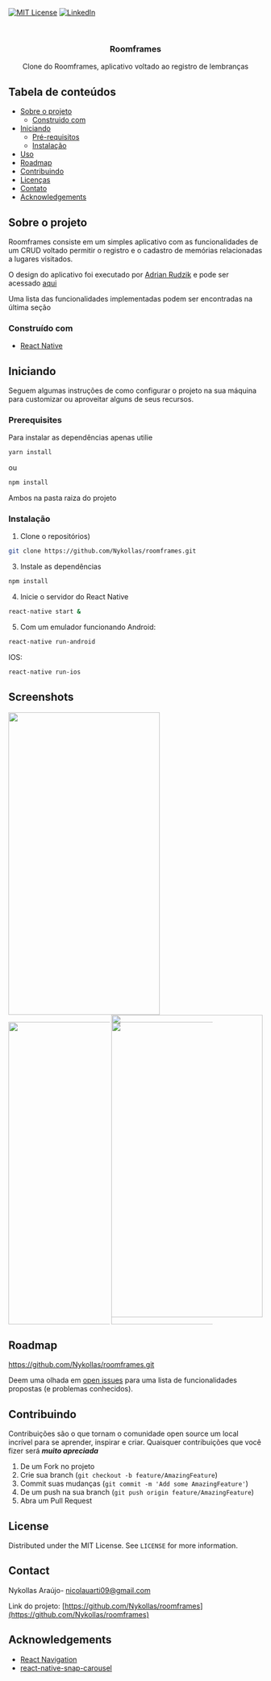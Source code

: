 <!--
*** Thanks for checking out this README Template. If you have a suggestion that would
*** make this better, please fork the repo and create a pull request or simply open
*** an issue with the tag "enhancement".
*** Thanks again! Now go create something AMAZING! :D
-->





<!-- PROJECT SHIELDS -->
<!--
*** I'm using markdown "reference style" links for readability.
*** Reference links are enclosed in brackets [ ] instead of parentheses ( ).
*** See the bottom of this document for the declaration of the reference variables
*** for contributors-url, forks-url, etc. This is an optional, concise syntax you may use.
*** https://www.markdownguide.org/basic-syntax/#reference-style-links
-->
[![MIT License][license-shield]][license-url]
[![LinkedIn][linkedin-shield]][linkedin-url]



<!-- PROJECT LOGO -->
<br />
<p align="center">
  <h3 align="center">Roomframes</h3>
  <p align="center">
    Clone do Roomframes, aplicativo voltado ao registro de lembranças 
  </p>
</p>

<!-- TABLE OF CONTENTS -->
## Tabela de conteúdos

* [Sobre o projeto](#sobre-o-projeto)
  * [Construido com](#construido-com)
* [Iniciando](#iniciando)
  * [Pré-requisitos](#pré-requisitos)
  * [Instalação](#instalação)
* [Uso](#uso)
* [Roadmap](#roadmap)
* [Contribuindo](#contribuindo)
* [Licenças](#licença)
* [Contato](#contato)
* [Acknowledgements](#acknowledgements)



<!-- ABOUT THE PROJECT -->
## Sobre o projeto

Roomframes consiste em um simples aplicativo com as funcionalidades de um CRUD voltado permitir o registro e o cadastro de memórias
relacionadas a lugares visitados.

O design do aplicativo foi executado por [Adrian Rudzik](https://www.behance.net/adrianrudzik) e pode ser acessado [aqui](https://www.behance.net/gallery/55334699/Roomframes-on-iOS)

Uma lista das funcionalidades implementadas podem ser encontradas na última seção

### Construído com

* [React Native](https://getbootstrap.com)

<!-- GETTING STARTED -->
## Iniciando

Seguem algumas instruções de como configurar o projeto na sua máquina para customizar ou aproveitar alguns de seus recursos.

### Prerequisites

Para instalar as dependências apenas utilie
```sh
yarn install
```
ou 

```sh
npm install

```
Ambos na pasta raiza do projeto

### Instalação

1. Clone o repositórios)
```sh
git clone https://github.com/Nykollas/roomframes.git
```
3. Instale as dependências
```sh
npm install
```
4. Inicie o servidor do React Native
```sh
react-native start &
```
5. Com um emulador funcionando 
Android:
```sh
react-native run-android
```
IOS:
```sh
react-native run-ios
```
## Screenshots
<p>
  <img  width="300" height="600" src="https://firebasestorage.googleapis.com/v0/b/github-f7e0a.appspot.com/o/Screenshot_1582409198.png?alt=media&token=8cc24232-179a-4d3e-a14e-e045bfe7def9">
  <img align="right" width="300" height="600" src="https://firebasestorage.googleapis.com/v0/b/github-f7e0a.appspot.com/o/Screenshot_1582409201.png?alt=media&token=96006701-572a-41b3-971b-bcc08f2b8fee">
</p>
<p style="flex:1;display:flex;flex-direction:row;justify-content:space-between">
  <img  width="300" height="600" src="https://firebasestorage.googleapis.com/v0/b/github-f7e0a.appspot.com/o/Screenshot_1582409208.png?alt=media&token=7748e5da-c11d-42dc-adf0-4e98149fed2c">
  <img align="right" width="300" height="600" src="https://firebasestorage.googleapis.com/v0/b/github-f7e0a.appspot.com/o/Screenshot_1582415814.png?alt=media&token=b972ca1a-22aa-4824-912a-f66a12940853">
</p>

<!-- ROADMAP -->
## Roadmap
https://github.com/Nykollas/roomframes.git

Deem uma olhada em  [open issues](https://github.com/Nykollas/roomframes/issues) para uma lista de funcionalidades propostas (e problemas conhecidos).



<!-- CONTRIBUTING -->
## Contribuindo

Contribuições são o que tornam o comunidade open source um local incrível para se aprender, inspirar e criar. Quaisquer contribuições que você fizer será ***muito apreciada***

1. De um Fork no projeto
2. Crie sua branch (`git checkout -b feature/AmazingFeature`)
3. Commit suas mudanças (`git commit -m 'Add some AmazingFeature'`)
4. De um push na sua branch (`git push origin feature/AmazingFeature`)
5. Abra um Pull Request



<!-- LICENSE -->
## License

Distributed under the MIT License. See `LICENSE` for more information.



<!-- CONTACT -->
## Contact

Nykollas Araújo- nicolauarti09@gmail.com

Link do projeto: [https://github.com/Nykollas/roomframes](https://github.com/Nykollas/roomframes)



<!-- ACKNOWLEDGEMENTS -->
## Acknowledgements
* [React Navigation](https://www.webpagefx.com/tools/emoji-cheat-sheet)
* [react-native-snap-carousel](https://shields.io)

<!-- MARKDOWN LINKS & IMAGES -->
<!-- https://www.markdownguide.org/basic-syntax/#reference-style-links -->
[contributors-shield]: https://img.shields.io/github/contributors/othneildrew/Best-README-Template.svg?style=flat-square
[contributors-url]: https://github.com/othneildrew/Best-README-Template/graphs/contributors
[forks-shield]: https://img.shields.io/github/forks/othneildrew/Best-README-Template.svg?style=flat-square
[forks-url]: https://github.com/othneildrew/Best-README-Template/network/members
[stars-shield]: https://img.shields.io/github/stars/othneildrew/Best-README-Template.svg?style=flat-square
[stars-url]: https://github.com/othneildrew/Best-README-Template/stargazers
[issues-shield]: https://img.shields.io/github/issues/othneildrew/Best-README-Template.svg?style=flat-square
[issues-url]: https://github.com/othneildrew/Best-README-Template/issues
[license-shield]: https://img.shields.io/github/license/othneildrew/Best-README-Template.svg?style=flat-square
[license-url]: https://github.com/othneildrew/Best-README-Template/blob/master/LICENSE.txt
[linkedin-shield]: https://img.shields.io/badge/-LinkedIn-black.svg?style=flat-square&logo=linkedin&colorB=555
[linkedin-url]: https://linkedin.com/in/othneildrew
[product-screenshot]: images/screenshot.png
